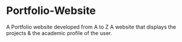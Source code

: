 # Portfolio-Website
A Portfolio website developed from A to Z
A website that displays the projects & the academic profile of the
user.
